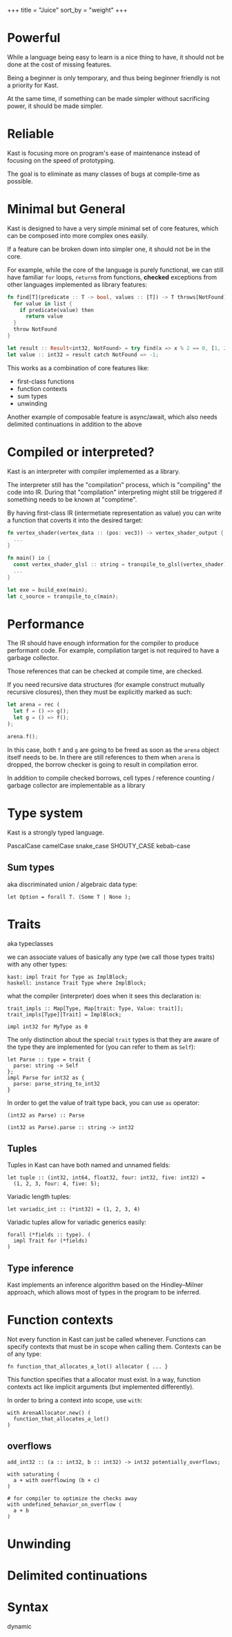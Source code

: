 +++
title = "Juice"
sort_by = "weight"
+++

# Powerful

While a language being easy to learn is a nice thing to have,
it should not be done at the cost of missing features.

Being a beginner is only temporary,
and thus being beginner friendly is not a priority for Kast.

At the same time, if something can be made simpler without sacrificing power,
it should be made simpler.

# Reliable

Kast is focusing more on program's ease of maintenance
instead of focusing on the speed of prototyping.

The goal is to eliminate as many classes of bugs at compile-time as possible.

# Minimal but General

Kast is designed to have a very simple minimal set of core features,
which can be composed into more complex ones easily.

If a feature can be broken down into simpler one, it should not be in the core.

For example, while the core of the language is purely functional,
we can still have familiar `for` loops, `return`s from functions,
**checked** exceptions from other languages implemented as library features:

```rs
fn find[T](predicate :: T -> bool, values :: [T]) -> T throws[NotFound] {
  for value in list {
    if predicate(value) then
      return value
  }
  throw NotFound
}

let result :: Result<int32, NotFound> = try find(x => x % 2 == 0, [1, 2, 3]);
let value :: int32 = result catch NotFound => -1;
```

This works as a combination of core features like:

- first-class functions
- function contexts
- sum types
- unwinding

Another example of composable feature is async/await,
which also needs delimited continuations in addition to the above

# Compiled or interpreted?

Kast is an interpreter with compiler implemented as a library.

The interpreter still has the "compilation" process,
which is "compiling" the code into IR.
During that "compilation" interpreting might still be triggered
if something needs to be known at "comptime".

By having first-class IR (intermetiate representation as value)
you can write a function that coverts it into the desired target:

```rs
fn vertex_shader(vertex_data :: (pos: vec3)) -> vertex_shader_output {
  ...
}

fn main() io {
  const vertex_shader_glsl :: string = transpile_to_glsl(vertex_shader);
  ...
}

let exe = build_exe(main);
let c_source = transpile_to_c(main);
```

# Performance

The IR should have enough information for the compiler to produce performant code.
For example, compilation target is not required to have a garbage collector.

Those references that can be checked at compile time, are checked.

If you need recursive data structures (for example construct mutually recursive closures),
then they must be explicitly marked as such:

```rs
let arena = rec (
  let f = () => g();
  let g = () => f();
);

arena.f();

```

In this case, both `f` and `g` are going to be freed as soon as the `arena` object itself needs to be.
In there are still references to them when `arena` is dropped,
the borrow checker is going to result in compilation error.

In addition to compile checked borrows,
cell types / reference counting / garbage collector are implementable as a library

# Type system

Kast is a strongly typed language.

PascalCase
camelCase
snake_case
SHOUTY_CASE
kebab-case

## Sum types

aka discriminated union / algebraic data type:

```
let Option = forall T. (Some T | None );
```

# Traits

aka typeclasses

we can associate values of basically any type (we call those types traits)
with any other types:

```
kast: impl Trait for Type as ImplBlock;
haskell: instance Trait Type where ImplBlock;
```

what the compiler (interpreter) does when it sees this declaration is:

```
trait_impls :: Map[Type, Map[trait: Type, Value: trait]];
trait_impls[Type][Trait] = ImplBlock;

impl int32 for MyType as 0
```

The only distinction about the special `trait` types
is that they are aware of the type they are implemented for
(you can refer to them as `Self`):

```
let Parse :: type = trait {
  parse: string -> Self
};
impl Parse for int32 as {
  parse: parse_string_to_int32
}
```

In order to get the value of trait type back, you can use `as` operator:

```
(int32 as Parse) :: Parse

(int32 as Parse).parse :: string -> int32
```

## Tuples

Tuples in Kast can have both named and unnamed fields:

```
let tuple :: (int32, int64, float32, four: int32, five: int32) =
  (1, 2, 3, four: 4, five: 5);
```

Variadic length tuples:

```
let variadic_int :: (*int32) = (1, 2, 3, 4)
```

Variadic tuples allow for variadic generics easily:

```
forall (*fields :: type). (
  impl Trait for (*fields)
)
```

## Type inference

Kast implements an inference algorithm based on the Hindley–Milner approach,
which allows most of types in the program to be inferred.

# Function contexts

Not every function in Kast can just be called whenever.
Functions can specify contexts that must be in scope when calling them.
Contexts can be of any type:

```
fn function_that_allocates_a_lot() allocator { ... }
```

This function specifies that a allocator must exist.
In a way, function contexts act like implicit arguments (but implemented differently).

In order to bring a context into scope, use `with`:

```
with ArenaAllocator.new() (
  function_that_allocates_a_lot()
)
```

## overflows

```
add_int32 :: (a :: int32, b :: int32) -> int32 potentially_overflows;

with saturating (
  a + with overflowing (b + c)
)

# for compiler to optimize the checks away
with undefined_behavior_on_overflow (
  a + b
)
```

# Unwinding

# Delimited continuations

# Syntax

dynamic


